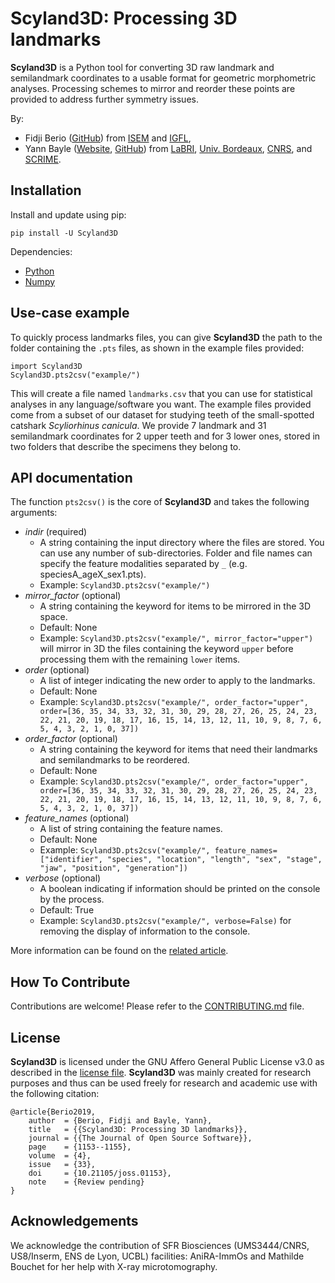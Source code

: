 # Scyland3D: Processing 3D landmarks

**Scyland3D** is a Python tool for converting 3D raw landmark and semilandmark coordinates to a usable format for geometric morphometric analyses.
Processing schemes to mirror and reorder these points are provided to address further symmetry issues.

By:
- Fidji Berio ([GitHub](https://github.com/fberio)) from [ISEM](http://www.isem.univ-montp2.fr/en/) and [IGFL](http://igfl.ens-lyon.fr/igfl/annuaire/berio-fidji),
- Yann Bayle ([Website](http://yannbayle.fr/english/index.php), [GitHub](https://github.com/ybayle)) from [LaBRI](http://www.labri.fr/), [Univ. Bordeaux](https://www.u-bordeaux.fr/), [CNRS](http://www.cnrs.fr/), and [SCRIME](https://scrime.u-bordeaux.fr/).

## Installation

Install and update using pip:

`pip install -U Scyland3D`

Dependencies:

- [Python](https://www.python.org/)
- [Numpy](https://www.numpy.org/)

## Use-case example

To quickly process landmarks files, you can give **Scyland3D** the path to the folder containing the `.pts` files, as shown in the example files provided:

```
import Scyland3D
Scyland3D.pts2csv("example/")
```

This will create a file named `landmarks.csv` that you can use for statistical analyses in any language/software you want.
The example files provided come from a subset of our dataset for studying teeth of the small-spotted catshark *Scyliorhinus canicula*.
We provide 7 landmark and 31 semilandmark coordinates for 2 upper teeth and for 3 lower ones, stored in two folders that describe the specimens they belong to.

## API documentation

The function `pts2csv()` is the core of **Scyland3D** and takes the following arguments:

- *indir* (required)
    - A string containing the input directory where the files are stored. You can use any number of sub-directories. Folder and file names can specify the feature modalities separated by `_` (e.g. speciesA_ageX_sex1.pts).
    - Example: `Scyland3D.pts2csv("example/")`
- *mirror_factor* (optional)
    - A string containing the keyword for items to be mirrored in the 3D space.
    - Default: None
    - Example: `Scyland3D.pts2csv("example/", mirror_factor="upper")` will mirror in 3D the files containing the keyword `upper` before processing them with the remaining `lower` items.
- *order* (optional)
    - A list of integer indicating the new order to apply to the landmarks.
    - Default: None
    - Example: `Scyland3D.pts2csv("example/", order_factor="upper", order=[36, 35, 34, 33, 32, 31, 30, 29, 28, 27, 26, 25, 24, 23, 22, 21, 20, 19, 18, 17, 16, 15, 14, 13, 12, 11, 10, 9, 8, 7, 6, 5, 4, 3, 2, 1, 0, 37])`
- *order_factor* (optional)
    - A string containing the keyword for items that need their landmarks and semilandmarks to be reordered.
    - Default: None
    - Example: `Scyland3D.pts2csv("example/", order_factor="upper", order=[36, 35, 34, 33, 32, 31, 30, 29, 28, 27, 26, 25, 24, 23, 22, 21, 20, 19, 18, 17, 16, 15, 14, 13, 12, 11, 10, 9, 8, 7, 6, 5, 4, 3, 2, 1, 0, 37])`
- *feature_names* (optional)
    - A list of string containing the feature names.
    - Default: None
    - Example: `Scyland3D.pts2csv("example/", feature_names=["identifier", "species", "location", "length", "sex", "stage", "jaw", "position", "generation"])`
- *verbose* (optional)
    - A boolean indicating if information should be printed on the console by the process.
    - Default: True
    - Example: `Scyland3D.pts2csv("example/", verbose=False)` for removing the display of information to the console.

More information can be found on the [related article](https://github.com/openjournals/joss-papers/blob/joss.01153/joss.01153/10.21105.joss.01153.pdf).

## How To Contribute

Contributions are welcome!
Please refer to the [CONTRIBUTING.md](CONTRIBUTING.md) file.

## License

**Scyland3D** is licensed under the GNU Affero General Public License v3.0 as described in the [license file](LICENSE).
**Scyland3D** was mainly created for research purposes and thus can be used freely for research and academic use with the following citation:

```
@article{Berio2019,
    author  = {Berio, Fidji and Bayle, Yann},
    title   = {{Scyland3D: Processing 3D landmarks}},
    journal = {{The Journal of Open Source Software}},
    page    = {1153--1155},
    volume  = {4},
    issue   = {33},
    doi     = {10.21105/joss.01153},
    note    = {Review pending}
}
```

## Acknowledgements

We acknowledge the contribution of SFR Biosciences (UMS3444/CNRS, US8/Inserm, ENS de Lyon, UCBL) facilities: AniRA-ImmOs and Mathilde Bouchet for her help with X-ray microtomography.
